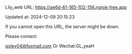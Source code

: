 Lily_web URL: https://ae6d-61-165-102-156.ngrok-free.app

Updated at: 2024-12-09 20:15:23

If you cannot open this URL, the server might be down.

Please contact: 

goley04@foxmail.com Or Wechat:GL_yeaH